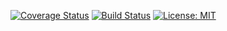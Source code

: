 [![Coverage Status](https://coveralls.io/repos/github/tim00w/diagnostics/badge.svg?branch=master)](https://coveralls.io/github/tim00w/diagnostics?branch=master)
[![Build Status](https://travis-ci.org/tim00w/diagnostics.svg?branch=master)](https://travis-ci.org/tim00w/diagnostics)
[![License: MIT](https://img.shields.io/badge/License-MIT-yellow.svg)](https://opensource.org/licenses/MIT)
